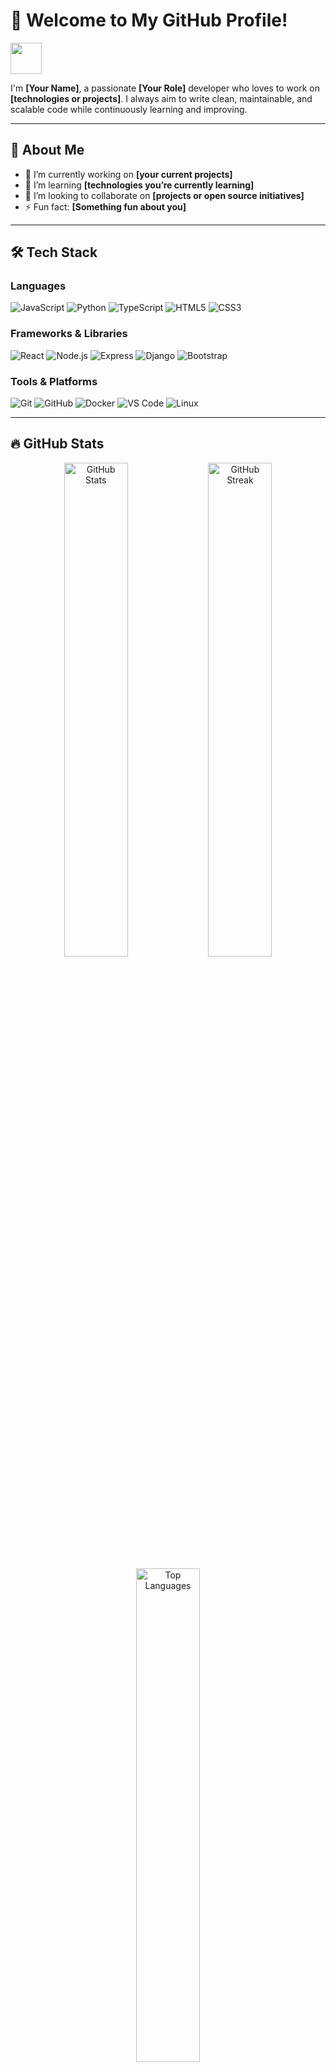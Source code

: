 # 👋 Welcome to My GitHub Profile!

<img src="https://media.giphy.com/media/hvRJCLFzcasrR4ia7z/giphy.gif" width="50px">

I'm **[Your Name]**, a passionate **[Your Role]** developer who loves to work on **[technologies or projects]**. I always aim to write clean, maintainable, and scalable code while continuously learning and improving.

---

## 🚀 About Me

- 🔭 I’m currently working on **[your current projects]**
- 🌱 I’m learning **[technologies you’re currently learning]**
- 👯 I’m looking to collaborate on **[projects or open source initiatives]**
- ⚡ Fun fact: **[Something fun about you]**

---

## 🛠️ Tech Stack

### Languages
<p>
  <img src="https://img.shields.io/badge/-JavaScript-F7DF1E?logo=javascript&logoColor=black&style=for-the-badge" alt="JavaScript"/>
  <img src="https://img.shields.io/badge/-Python-3776AB?logo=python&logoColor=white&style=for-the-badge" alt="Python"/>
  <img src="https://img.shields.io/badge/-TypeScript-007ACC?logo=typescript&logoColor=white&style=for-the-badge" alt="TypeScript"/>
  <img src="https://img.shields.io/badge/-HTML5-E34F26?logo=html5&logoColor=white&style=for-the-badge" alt="HTML5"/>
  <img src="https://img.shields.io/badge/-CSS3-1572B6?logo=css3&logoColor=white&style=for-the-badge" alt="CSS3"/>
</p>

### Frameworks & Libraries
<p>
  <img src="https://img.shields.io/badge/-React-61DAFB?logo=react&logoColor=black&style=for-the-badge" alt="React"/>
  <img src="https://img.shields.io/badge/-Node.js-339933?logo=nodedotjs&logoColor=white&style=for-the-badge" alt="Node.js"/>
  <img src="https://img.shields.io/badge/-Express-000000?logo=express&logoColor=white&style=for-the-badge" alt="Express"/>
  <img src="https://img.shields.io/badge/-Django-092E20?logo=django&logoColor=white&style=for-the-badge" alt="Django"/>
  <img src="https://img.shields.io/badge/-Bootstrap-7952B3?logo=bootstrap&logoColor=white&style=for-the-badge" alt="Bootstrap"/>
</p>

### Tools & Platforms
<p>
  <img src="https://img.shields.io/badge/-Git-F05032?logo=git&logoColor=white&style=for-the-badge" alt="Git"/>
  <img src="https://img.shields.io/badge/-GitHub-181717?logo=github&logoColor=white&style=for-the-badge" alt="GitHub"/>
  <img src="https://img.shields.io/badge/-Docker-2496ED?logo=docker&logoColor=white&style=for-the-badge" alt="Docker"/>
  <img src="https://img.shields.io/badge/-VS%20Code-007ACC?logo=visual-studio-code&logoColor=white&style=for-the-badge" alt="VS Code"/>
  <img src="https://img.shields.io/badge/-Linux-FCC624?logo=linux&logoColor=black&style=for-the-badge" alt="Linux"/>
</p>

---

## 🔥 GitHub Stats

<p align="center">
  <img src="https://github-readme-stats.vercel.app/api?username=your-username&show_icons=true&theme=tokyonight&hide_border=true" alt="GitHub Stats" width="45%" />
  <img src="https://github-readme-streak-stats.herokuapp.com?user=your-username&theme=tokyonight&hide_border=true&date_format=M%20j%5B%2C%20Y%5D" alt="GitHub Streak" width="45%" />
</p>

<p align="center">
  <img src="https://github-readme-stats.vercel.app/api/top-langs/?username=your-username&layout=compact&theme=tokyonight&hide_border=true" alt="Top Languages" width="45%" />
</p>

---

## 🏆 GitHub Trophies

<p align="center">
  <img src="https://github-profile-trophy.vercel.app/?username=your-username&theme=onedark&no-frame=true&row=1&column=7" alt="GitHub Trophies" />
</p>

---

## ✨ Dynamic Widgets

### Visitor Counter
<p align="center">
  <img src="https://komarev.com/ghpvc/?username=your-username&style=for-the-badge&color=blue" alt="Profile Views" />
</p>

### Snake Animation
![Snake animation](https://github.com/your-username/your-username/blob/output/github-contribution-grid-snake.svg)

---

## 💬 Get in Touch

<p>
  <a href="https://linkedin.com/in/your-linkedin" target="_blank">
    <img src="https://img.shields.io/badge/-LinkedIn-0077B5?logo=linkedin&logoColor=white&style=for-the-badge" alt="LinkedIn"/>
  </a>
  <a href="https://twitter.com/your-twitter" target="_blank">
    <img src="https://img.shields.io/badge/-Twitter-1DA1F2?logo=twitter&logoColor=white&style=for-the-badge" alt="Twitter"/>
  </a>
  <a href="https://your-portfolio.com" target="_blank">
    <img src="https://img.shields.io/badge/-Portfolio-FF5722?style=for-the-badge" alt="Portfolio"/>
  </a>
</p>

---

![Profile Views](https://komarev.com/ghpvc/?username=your-username&style=for-the-badge)

